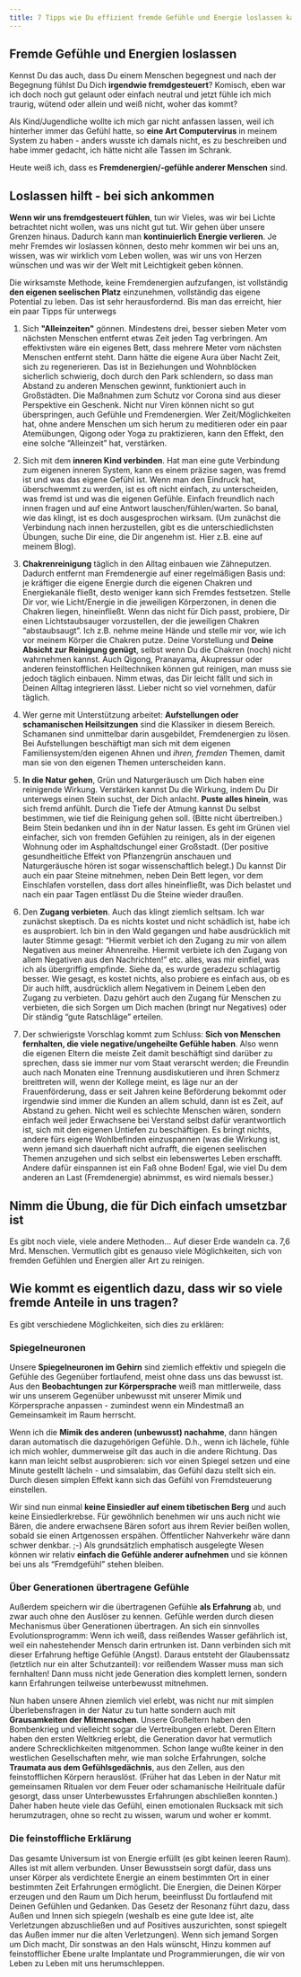 ```yaml
---
title: 7 Tipps wie Du effizient fremde Gefühle und Energie loslassen kannst - und damit Deine Energie zurückgewinnst!
---
```


## Fremde Gefühle und Energien loslassen
Kennst Du das auch, dass Du einem Menschen begegnest und nach der Begegnung fühlst Du Dich **irgendwie fremdgesteuert**? Komisch, eben war ich doch noch gut gelaunt oder einfach neutral und jetzt fühle ich mich traurig, wütend oder allein und weiß nicht, woher das kommt? 

Als Kind/Jugendliche wollte ich mich gar nicht anfassen lassen, weil ich hinterher immer das Gefühl hatte, so **eine Art Computervirus** in meinem System zu haben - anders wusste ich damals nicht, es zu beschreiben und habe immer gedacht, ich hätte nicht alle Tassen im Schrank.

Heute weiß ich, dass es **Fremdenergien/-gefühle anderer Menschen** sind.

## Loslassen hilft - bei sich ankommen
**Wenn wir uns fremdgesteuert fühlen**, tun wir Vieles, was wir bei Lichte betrachtet nicht wollen, was uns nicht gut tut. Wir gehen über unsere Grenzen hinaus. Dadurch kann man **kontinuierlich Energie verlieren**.  Je mehr Fremdes wir loslassen können, desto mehr kommen wir bei uns an, wissen, was wir wirklich vom Leben wollen, was wir uns von Herzen wünschen und was wir der Welt mit Leichtigkeit geben können. 

Die wirksamste Methode, keine Fremdenergien aufzufangen, ist vollständig **den eigenen seelischen Platz** einzunehmen, vollständig das eigene Potential zu leben. Das ist sehr herausfordernd. Bis man das erreicht, hier ein paar Tipps für unterwegs

1. Sich **"Alleinzeiten"** gönnen. Mindestens drei, besser sieben Meter vom nächsten Menschen entfernt etwas Zeit jeden Tag verbringen. Am effektivsten wäre ein eigenes Bett, dass mehrere Meter vom nächsten Menschen entfernt steht. Dann hätte die eigene Aura über Nacht Zeit, sich zu regenerieren. Das ist in Beziehungen und Wohnblöcken sicherlich schwierig, doch durch den Park schlendern, so dass man Abstand zu anderen Menschen gewinnt, funktioniert auch in Großstädten. Die Maßnahmen zum Schutz vor Corona sind aus dieser Perspektive ein Geschenk. Nicht nur Viren können nicht so gut überspringen, auch Gefühle und Fremdenergien. Wer Zeit/Möglichkeiten hat, ohne andere Menschen um sich herum zu meditieren oder ein paar Atemübungen, Qigong oder Yoga zu praktizieren, kann den Effekt, den eine solche “Alleinzeit” hat, verstärken. 

2. Sich mit dem **inneren Kind verbinden**. Hat man eine gute Verbindung zum eigenen inneren System, kann es einem präzise sagen, was fremd ist und was das eigene Gefühl ist. Wenn man den Eindruck hat, überschwemmt zu werden, ist es oft nicht einfach, zu unterscheiden, was fremd ist und was die eigenen Gefühle. Einfach freundlich nach innen fragen und auf eine Antwort lauschen/fühlen/warten. So banal, wie das klingt, ist es doch ausgesprochen wirksam. (Um zunächst die Verbindung nach innen herzustellen, gibt es die unterschiedlichsten Übungen, suche Dir eine, die Dir angenehm ist. Hier z.B. eine auf meinem Blog).

3. **Chakrenreinigung** täglich in den Alltag einbauen wie Zähneputzen. Dadurch entfernt man Fremdenergie auf einer regelmäßigen Basis und: je kräftiger die eigene Energie durch die eigenen Chakren und Energiekanäle fließt, desto weniger kann sich Fremdes festsetzen. Stelle Dir vor, wie Licht/Energie in die jeweiligen Körperzonen, in denen die Chakren liegen, hineinfließt. Wenn das nicht für Dich passt, probiere, Dir einen Lichtstaubsauger vorzustellen, der die jeweiligen Chakren “abstaubsaugt”. Ich z.B. nehme meine Hände und stelle mir vor, wie ich vor meinem Körper die Chakren putze. Deine Vorstellung und **Deine Absicht zur Reinigung genügt**, selbst wenn Du die Chakren (noch) nicht wahrnehmen kannst.  Auch Qigong, Pranayama, Akupressur oder anderen feinstofflichen Heiltechniken können gut reinigen, man muss sie jedoch täglich einbauen. Nimm etwas, das Dir leicht fällt und sich in Deinen Alltag integrieren lässt. Lieber nicht so viel vornehmen, dafür täglich. 

4. Wer gerne mit Unterstützung arbeitet: **Aufstellungen oder schamanischen Heilsitzungen** sind die Klassiker in diesem Bereich. Schamanen sind unmittelbar darin ausgebildet, Fremdenergien zu lösen. Bei Aufstellungen beschäftigt man sich mit dem eigenen Familiensystem/den eigenen Ahnen und *ihren, fremden* Themen, damit man sie von den eigenen Themen unterscheiden kann.  

5. **In die Natur gehen**, Grün und Naturgeräusch um Dich haben eine reinigende Wirkung. Verstärken kannst Du die Wirkung, indem Du Dir unterwegs einen Stein suchst, der Dich anlacht. **Puste alles hinein**, was sich fremd anfühlt. Durch die Tiefe der Atmung kannst Du selbst bestimmen, wie tief die Reinigung gehen soll. (Bitte nicht übertreiben.) Beim Stein bedanken und ihn in der Natur lassen. Es geht im Grünen viel einfacher, sich von fremden Gefühlen zu reinigen, als in der eigenen Wohnung oder im Asphaltdschungel einer Großstadt. (Der positive gesundheitliche Effekt von Pflanzengrün anschauen und Naturgeräusche hören ist sogar wissenschaftlich belegt.) Du kannst Dir auch ein paar Steine mitnehmen, neben Dein Bett legen, vor dem Einschlafen vorstellen, dass dort alles hineinfließt, was Dich belastet und nach ein paar Tagen entlässt Du die Steine wieder draußen. 

6. Den **Zugang verbieten**. Auch das klingt ziemlich seltsam. Ich war zunächst skeptisch. Da es nichts kostet und nicht schädlich ist, habe ich es ausprobiert. Ich bin in den Wald gegangen und habe ausdrücklich mit lauter Stimme gesagt: “Hiermit verbiet ich den Zugang zu mir von allem Negativen aus meiner Ahnenreihe. Hiermit verbiete ich den Zugang von allem Negativen aus den Nachrichten!” etc. alles, was mir einfiel, was ich als übergriffig empfinde. Siehe da, es wurde geradezu schlagartig besser. Wie gesagt, es kostet nichts, also probiere es einfach aus, ob es Dir auch hilft, ausdrücklich allem Negativem in Deinem Leben den Zugang zu verbieten. Dazu gehört auch den Zugang für Menschen zu verbieten, die sich Sorgen um Dich machen (bringt nur Negatives) oder Dir ständig “gute Ratschläge” erteilen. 

7. Der schwierigste Vorschlag kommt zum Schluss: **Sich von Menschen fernhalten, die viele negative/ungeheilte Gefühle haben**. Also wenn die eigenen Eltern die meiste Zeit damit beschäftigt sind darüber zu sprechen, dass sie immer nur vom Staat verarscht werden; die Freundin auch nach Monaten eine Trennung ausdiskutieren und ihren Schmerz breittreten will, wenn der Kollege meint, es läge nur an der Frauenförderung, dass er seit Jahren keine Beförderung bekommt oder irgendwie sind immer die Kunden an allem schuld, dann ist es Zeit, auf Abstand zu gehen. Nicht weil es schlechte Menschen wären, sondern einfach weil jeder Erwachsene bei Verstand selbst dafür verantwortlich ist, sich mit den eigenen Untiefen zu beschäftigen. Es bringt nichts, andere fürs eigene Wohlbefinden einzuspannen (was die Wirkung ist, wenn jemand sich dauerhaft nicht aufrafft, die eigenen seelischen Themen anzugehen und sich selbst ein lebenswertes Leben erschafft. Andere dafür einspannen ist ein Faß ohne Boden! Egal, wie viel Du dem anderen an Last (Fremdenergie) abnimmst, es wird niemals besser.)

## Nimm die Übung, die für Dich einfach umsetzbar ist
Es gibt noch viele, viele  andere Methoden... Auf dieser Erde wandeln ca. 7,6 Mrd. Menschen. Vermutlich gibt es genauso viele Möglichkeiten, sich von fremden Gefühlen und Energien aller Art zu reinigen. 

## Wie kommt es eigentlich dazu, dass wir so viele fremde Anteile in uns tragen?
Es gibt verschiedene Möglichkeiten, sich dies zu erklären:

### Spiegelneuronen
Unsere **Spiegelneuronen im Gehirn** sind ziemlich effektiv und spiegeln die Gefühle des Gegenüber fortlaufend, meist ohne dass uns das bewusst ist. Aus den **Beobachtungen zur Körpersprache** weiß man mittlerweile, dass wir uns unserem Gegenüber unbewusst mit unserer Mimik und Körpersprache anpassen - zumindest wenn ein Mindestmaß an Gemeinsamkeit im Raum herrscht. 

Wenn ich die **Mimik des anderen (unbewusst) nachahme**, dann hängen daran automatisch die dazugehörigen Gefühle. D.h., wenn ich lächele, fühle ich mich wohler, dummerweise gilt das auch in die andere Richtung. Das kann man leicht selbst ausprobieren: sich vor einen Spiegel setzen und eine Minute gestellt lächeln - und simsalabim, das Gefühl dazu stellt sich ein. Durch diesen simplen Effekt kann sich das Gefühl von Fremdsteuerung einstellen. 

Wir sind nun einmal **keine Einsiedler auf einem tibetischen Berg** und auch keine Einsiedlerkrebse. Für gewöhnlich benehmen wir uns auch nicht wie Bären, die andere erwachsene Bären sofort aus ihrem Revier beißen wollen, sobald sie einen Artgenossen erspähen. Öffentlicher Nahverkehr wäre dann schwer denkbar. ;-) Als grundsätzlich emphatisch ausgelegte Wesen können wir relativ **einfach die Gefühle anderer aufnehmen** und sie können bei uns als “Fremdgefühl” stehen bleiben. 

### Über Generationen übertragene Gefühle
Außerdem speichern wir die übertragenen Gefühle **als Erfahrung** ab, und zwar auch ohne den Auslöser zu kennen. Gefühle werden durch diesen Mechanismus über Generationen übertragen. An sich ein sinnvolles Evolutionsprogramm: Wenn ich weiß, dass reißendes Wasser gefährlich ist, weil ein nahestehender Mensch darin ertrunken ist. Dann verbinden sich mit dieser Erfahrung heftige Gefühle (Angst). Daraus entsteht der Glaubenssatz (letztlich nur ein alter Schutzanteil): vor reißendem Wasser muss man sich fernhalten! Dann muss nicht jede Generation dies komplett lernen, sondern kann Erfahrungen teilweise unterbewusst mitnehmen. 

Nun haben unsere Ahnen ziemlich viel erlebt, was nicht nur mit simplen Überlebensfragen in der Natur zu tun hatte sondern auch mit **Grausamkeiten der Mitmenschen**. Unsere Großeltern haben den Bombenkrieg und vielleicht sogar die Vertreibungen erlebt. Deren Eltern haben den ersten Weltkrieg erlebt, die Generation davor hat vermutlich andere Schrecklichkeiten mitgenommen. Schon lange wußte keiner in den westlichen Gesellschaften mehr, wie man solche Erfahrungen, solche **Traumata aus dem Gefühlsgedächnis**, aus den Zellen, aus den feinstofflichen Körpern herauslöst. (Früher hat das Leben in der Natur mit gemeinsamen Ritualen vor dem Feuer oder schamanische Heilrituale dafür gesorgt, dass unser Unterbewusstes Erfahrungen abschließen konnten.) Daher haben heute viele das Gefühl, einen emotionalen Rucksack mit sich herumzutragen, ohne so recht zu wissen, warum und woher er kommt. 

### Die feinstoffliche Erklärung
Das gesamte Universum ist von Energie erfüllt (es gibt keinen leeren Raum). Alles ist mit allem verbunden. Unser Bewusstsein sorgt dafür, dass uns unser Körper als verdichtete Energie an einem bestimmten Ort in einer bestimmten Zeit Erfahrungen ermöglicht. Die Energien, die Deinen Körper erzeugen und den Raum um Dich herum, beeinflusst Du fortlaufend mit Deinen Gefühlen und Gedanken. Das Gesetz der Resonanz führt dazu, dass Außen und Innen sich spiegeln (weshalb es eine gute Idee ist, alte Verletzungen abzuschließen und auf Positives auszurichten, sonst spiegelt das Außen immer nur die alten Verletzungen). Wenn sich jemand Sorgen um Dich macht, Dir sonstwas an den Hals wünscht, 
Hinzu kommen auf feinstofflicher Ebene uralte Implantate und Programmierungen, die wir von Leben zu Leben mit uns herumschleppen. 
